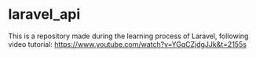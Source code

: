 # laravel_api
This is a repository made during the learning process of Laravel, following video tutorial: 
https://www.youtube.com/watch?v=YGqCZjdgJJk&t=2155s
